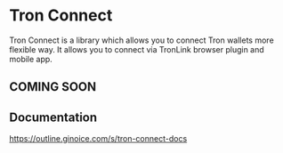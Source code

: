 # Tron Connect
Tron Connect is a library which allows you to connect Tron wallets more flexible way.
It allows you to connect via TronLink browser plugin and mobile app.

## COMING SOON

## Documentation
https://outline.ginoice.com/s/tron-connect-docs
